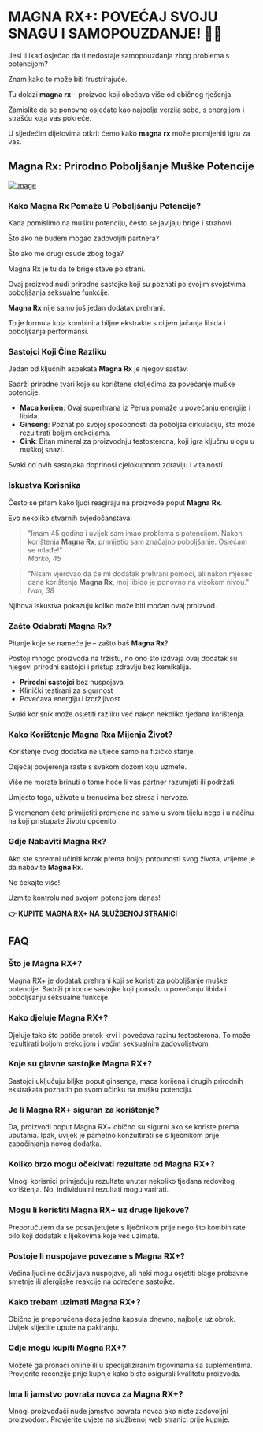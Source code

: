 # MAGNA RX+: POVEĆAJ SVOJU SNAGU I SAMOPOUZDANJE! 💪✨

Jesi li ikad osjećao da ti nedostaje samopouzdanja zbog problema s potencijom? 

Znam kako to može biti frustrirajuće. 

Tu dolazi **magna rx** – proizvod koji obećava više od običnog rješenja. 

Zamislite da se ponovno osjećate kao najbolja verzija sebe, s energijom i strašću koja vas pokreće. 

U sljedećim dijelovima otkrit ćemo kako **magna rx** može promijeniti igru za vas.

## Magna Rx: Prirodno Poboljšanje Muške Potencije

[![Image](https://www2.sellhealth.com/2/magnarx_09_468x60.jpg)](https://gchaffi.com/RavOElBV)

### Kako Magna Rx Pomaže U Poboljšanju Potencije?

Kada pomislimo na mušku potenciju, često se javljaju brige i strahovi. 

Što ako ne budem mogao zadovoljiti partnera? 

Što ako me drugi osude zbog toga? 

Magna Rx je tu da te brige stave po strani.

Ovaj proizvod nudi prirodne sastojke koji su poznati po svojim svojstvima poboljšanja seksualne funkcije.

**Magna Rx** nije samo još jedan dodatak prehrani. 

To je formula koja kombinira biljne ekstrakte s ciljem jačanja libida i poboljšanja performansi.

### Sastojci Koji Čine Razliku

Jedan od ključnih aspekata **Magna Rx** je njegov sastav.

Sadrži prirodne tvari koje su korištene stoljećima za povećanje muške potencije.

- **Maca korijen**: Ovaj superhrana iz Perua pomaže u povećanju energije i libida.
- **Ginseng**: Poznat po svojoj sposobnosti da poboljša cirkulaciju, što može rezultirati boljim erekcijama.
- **Cink**: Bitan mineral za proizvodnju testosterona, koji igra ključnu ulogu u muškoj snazi.

Svaki od ovih sastojaka doprinosi cjelokupnom zdravlju i vitalnosti.

### Iskustva Korisnika

Često se pitam kako ljudi reagiraju na proizvode poput **Magna Rx**. 

Evo nekoliko stvarnih svjedočanstava:

> "Imam 45 godina i uvijek sam imao problema s potencijom. Nakon korištenja **Magna Rx**, primijetio sam značajno poboljšanje. Osjećam se mlađe!"  
> *Marko, 45*

> "Nisam vjerovao da će mi dodatak prehrani pomoći, ali nakon mjesec dana korištenja **Magna Rx**, moj libido je ponovno na visokom nivou."  
> *Ivan, 38*

Njihova iskustva pokazuju koliko može biti moćan ovaj proizvod. 

### Zašto Odabrati Magna Rx?

Pitanje koje se nameće je – zašto baš **Magna Rx**?

Postoji mnogo proizvoda na tržištu, no ono što izdvaja ovaj dodatak su njegovi prirodni sastojci i pristup zdravlju bez kemikalija.

- **Prirodni sastojci** bez nuspojava 
- Klinički testirani za sigurnost
- Povećava energiju i izdržljivost

Svaki korisnik može osjetiti razliku već nakon nekoliko tjedana korištenja. 

### Kako Korištenje Magna Rxa Mijenja Život?

Korištenje ovog dodatka ne utječe samo na fizičko stanje.

Osjećaj povjerenja raste s svakom dozom koju uzmete. 

Više ne morate brinuti o tome hoće li vas partner razumjeti ili podržati.

Umjesto toga, uživate u trenucima bez stresa i nervoze. 

S vremenom ćete primijetiti promjene ne samo u svom tijelu nego i u načinu na koji pristupate životu općenito.

### Gdje Nabaviti Magna Rx?

Ako ste spremni učiniti korak prema boljoj potpunosti svog života, vrijeme je da nabavite **Magna Rx**. 

Ne čekajte više!

Uzmite kontrolu nad svojom potencijom danas!



**👉 [KUPITE MAGNA RX+ NA SLUŽBENOJ STRANICI](https://gchaffi.com/RavOElBV)**

## FAQ

### Što je Magna RX+?
Magna RX+ je dodatak prehrani koji se koristi za poboljšanje muške potencije. Sadrži prirodne sastojke koji pomažu u povećanju libida i poboljšanju seksualne funkcije.

### Kako djeluje Magna RX+?
Djeluje tako što potiče protok krvi i povećava razinu testosterona. To može rezultirati boljom erekcijom i većim seksualnim zadovoljstvom.

### Koje su glavne sastojke Magna RX+?
Sastojci uključuju biljke poput ginsenga, maca korijena i drugih prirodnih ekstrakata poznatih po svom učinku na mušku potenciju.

### Je li Magna RX+ siguran za korištenje?
Da, proizvodi poput Magna RX+ obično su sigurni ako se koriste prema uputama. Ipak, uvijek je pametno konzultirati se s liječnikom prije započinjanja novog dodatka.

### Koliko brzo mogu očekivati rezultate od Magna RX+?
Mnogi korisnici primjećuju rezultate unutar nekoliko tjedana redovitog korištenja. No, individualni rezultati mogu varirati.

### Mogu li koristiti Magna RX+ uz druge lijekove?
Preporučujem da se posavjetujete s liječnikom prije nego što kombinirate bilo koji dodatak s lijekovima koje već uzimate.

### Postoje li nuspojave povezane s Magna RX+?
Većina ljudi ne doživljava nuspojave, ali neki mogu osjetiti blage probavne smetnje ili alergijske reakcije na određene sastojke.

### Kako trebam uzimati Magna RX+?
Obično je preporučena doza jedna kapsula dnevno, najbolje uz obrok. Uvijek slijedite upute na pakiranju.

### Gdje mogu kupiti Magna RX+?
Možete ga pronaći online ili u specijaliziranim trgovinama sa suplementima. Provjerite recenzije prije kupnje kako biste osigurali kvalitetu proizvoda.

### Ima li jamstvo povrata novca za Magna RX+?
Mnogi proizvođači nude jamstvo povrata novca ako niste zadovoljni proizvodom. Provjerite uvjete na službenoj web stranici prije kupnje.